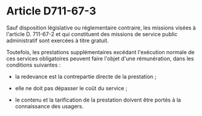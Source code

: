 # Article D711-67-3

Sauf disposition législative ou réglementaire contraire, les missions visées à l'article D. 711-67-2 et qui constituent des missions de service public administratif sont exercées à titre gratuit.

Toutefois, les prestations supplémentaires excédant l'exécution normale de ces services obligatoires peuvent faire l'objet d'une rémunération, dans les conditions suivantes :

- la redevance est la contrepartie directe de la prestation ;

- elle ne doit pas dépasser le coût du service ;

- le contenu et la tarification de la prestation doivent être portés à la connaissance des usagers.
